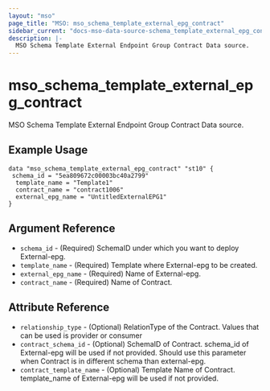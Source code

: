 ```yaml
---
layout: "mso"
page_title: "MSO: mso_schema_template_external_epg_contract"
sidebar_current: "docs-mso-data-source-schema_template_external_epg_contract"
description: |-
  MSO Schema Template External Endpoint Group Contract Data source.
---
```


# mso_schema_template_external_epg_contract #

MSO Schema Template External Endpoint Group Contract Data source.

## Example Usage ##

```hcl
data "mso_schema_template_external_epg_contract" "st10" {
 schema_id = "5ea809672c00003bc40a2799"
  template_name = "Template1"
  contract_name = "contract1006"
  external_epg_name = "UntitledExternalEPG1"
}
```

## Argument Reference ##

* `schema_id` - (Required) SchemaID under which you want to deploy External-epg.
* `template_name` - (Required) Template where External-epg to be created.
* `external_epg_name` - (Required) Name of External-epg.
* `contract_name` - (Required) Name of Contract.

## Attribute Reference ##

* `relationship_type` - (Optional) RelationType of the Contract. Values that can be used is provider or consumer
* `contract_schema_id` - (Optional) SchemaID of Contract. schema_id of External-epg will be used if not provided. Should use this parameter when Contract is in different schema than external-epg.
* `contract_template_name` - (Optional) Template Name of Contract. template_name of External-epg will be used if not provided.

